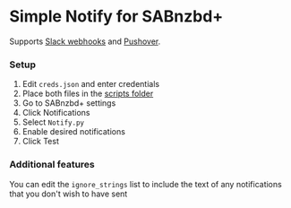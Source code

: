 # Simple Notify for SABnzbd+
Supports [Slack webhooks](https://api.slack.com/messaging/webhooks) and [Pushover](https://pushover.net).

### Setup
1. Edit `creds.json` and enter credentials
2. Place both files in the [scripts folder](https://sabnzbd.org/wiki/configuration/3.5/folders)
3. Go to SABnzbd+ settings
4. Click Notifications
5. Select `Notify.py`
6. Enable desired notifications
7. Click Test

### Additional features
You can edit the `ignore_strings` list to include the text of any notifications that you don't wish to have sent
